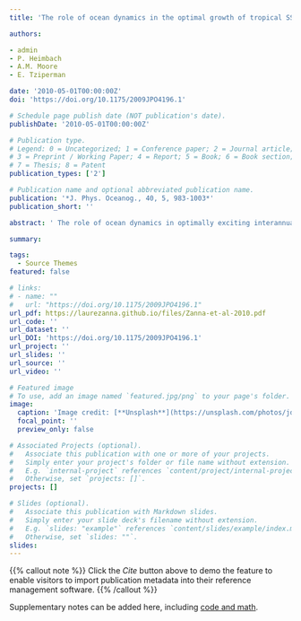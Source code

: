 ```yaml
---
title: 'The role of ocean dynamics in the optimal growth of tropical SST anomalies'

authors:

- admin
- P. Heimbach
- A.M. Moore
- E. Tziperman

date: '2010-05-01T00:00:00Z'
doi: 'https://doi.org/10.1175/2009JPO4196.1'

# Schedule page publish date (NOT publication's date).
publishDate: '2010-05-01T00:00:00Z'

# Publication type.
# Legend: 0 = Uncategorized; 1 = Conference paper; 2 = Journal article;
# 3 = Preprint / Working Paper; 4 = Report; 5 = Book; 6 = Book section;
# 7 = Thesis; 8 = Patent
publication_types: ['2']

# Publication name and optional abbreviated publication name.
publication: '*J. Phys. Oceanog., 40, 5, 983-1003*'
publication_short: ''

abstract: ' The role of ocean dynamics in optimally exciting interannual variability of tropical sea surface temperature (SST) anomalies is investigated using an idealized-geometry ocean general circulation model. Initial temperature and salinity perturbations leading to an optimal growth of tropical SST anomalies, typically arising from the nonnormal dynamics, are evaluated. The structure of the optimal perturbations is characterized by relatively strong deep salinity anomalies near the western boundary generating a transient amplification of equatorial SST anomalies in less than four years. The associated growth mechanism is linked to the excitation of coastal and equatorial Kelvin waves near the western boundary following a rapid geostrophic adjustment owing to the optimal initial temperature and salinity perturbations. The results suggest that the nonnormality of the ocean dynamics may efficiently create large tropical SST variability on interannual time scales in the Atlantic without the participation of air–sea processes or the meridional overturning circulation. An optimal deep initial salinity perturbation of 0.1 ppt located near the western boundary can result in a tropical SST anomaly of approximately 0.45°C after nearly four years, assuming the dynamics are linear. Possible mechanisms for exciting such deep perturbations are discussed. While this study is motivated by tropical Atlantic SST variability, its relevance to other basins is not excluded. The optimal initial conditions leading to the tropical SST anomalies’ growth are obtained by solving a generalized eigenvalue problem. The evaluation of the optimals is achieved by using the Massachusetts Institute of Technology general circulation model (MITgcm) tangent linear and adjoint models as well the the Arnoldi Package (ARPACK) software for solving large-scale eigenvalue problems.'

summary: 

tags:
  - Source Themes
featured: false

# links:
# - name: ""
#   url: "https://doi.org/10.1175/2009JPO4196.1"
url_pdf: https://laurezanna.github.io/files/Zanna-et-al-2010.pdf
url_code: ''
url_dataset: ''
url_DOI: 'https://doi.org/10.1175/2009JPO4196.1'
url_project: ''
url_slides: ''
url_source: ''
url_video: ''

# Featured image
# To use, add an image named `featured.jpg/png` to your page's folder.
image:
  caption: 'Image credit: [**Unsplash**](https://unsplash.com/photos/jdD8gXaTZsc)'
  focal_point: ''
  preview_only: false

# Associated Projects (optional).
#   Associate this publication with one or more of your projects.
#   Simply enter your project's folder or file name without extension.
#   E.g. `internal-project` references `content/project/internal-project/index.md`.
#   Otherwise, set `projects: []`.
projects: []

# Slides (optional).
#   Associate this publication with Markdown slides.
#   Simply enter your slide deck's filename without extension.
#   E.g. `slides: "example"` references `content/slides/example/index.md`.
#   Otherwise, set `slides: ""`.
slides:
---
```


{{% callout note %}}
Click the _Cite_ button above to demo the feature to enable visitors to import publication metadata into their reference management software.
{{% /callout %}}

Supplementary notes can be added here, including [code and math](https://wowchemy.com/docs/content/writing-markdown-latex/).
